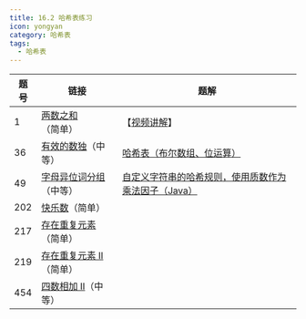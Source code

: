 ```yaml
---
title: 16.2 哈希表练习
icon: yongyan
category: 哈希表
tags:
  - 哈希表
---
```



| 题号 | 链接                                                         | 题解                                                         |
| ---- | ------------------------------------------------------------ | ------------------------------------------------------------ |
| 1    | [两数之和](https://leetcode-cn.com/problems/two-sum)（简单） | 【[视频讲解](https://leetcode-cn.com/problems/two-sum/solution/liang-shu-zhi-he-by-leetcode-solution/)】 |
| 36   | [有效的数独](https://leetcode-cn.com/problems/valid-sudoku/)（中等） | [哈希表（布尔数组、位运算）](https://leetcode-cn.com/problems/valid-sudoku/solution/ha-xi-biao-bu-er-shu-zu-wei-yun-suan-by-liweiwei14/) |
| 49   | [字母异位词分组](https://leetcode-cn.com/problems/group-anagrams/)（中等） | [自定义字符串的哈希规则，使用质数作为乘法因子（Java）](https://leetcode-cn.com/problems/group-anagrams/solution/zi-ding-yi-zi-fu-chuan-de-ha-xi-gui-ze-shi-yong-zh/) |
| 202  | [快乐数](https://leetcode-cn.com/problems/happy-number/)（简单） |                                                              |
| 217  | [存在重复元素](https://leetcode-cn.com/problems/contains-duplicate)（简单） |                                                              |
| 219  | [存在重复元素 II](https://leetcode-cn.com/problems/contains-duplicate-ii)（简单） |                                                              |
| 454  | [四数相加 II](https://leetcode-cn.com/problems/4sum-ii/)（中等） |                                                              |